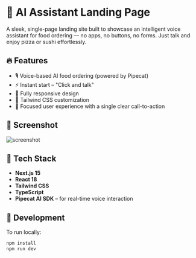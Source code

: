 # 🍕 AI Assistant Landing Page

A sleek, single-page landing site built to showcase an intelligent voice assistant for food ordering — no apps, no buttons, no forms. Just talk and enjoy pizza or sushi effortlessly.

## 🔥 Features

- 🎙️ Voice-based AI food ordering (powered by Pipecat)
- ⚡ Instant start – "Click and talk"
- 📱 Fully responsive design
- 🎨 Tailwind CSS customization
- 🧭 Focused user experience with a single clear call-to-action

## 📸 Screenshot

![screenshot](./public/screenshot.png)

## 🚀 Tech Stack

- **Next.js 15**
- **React 18**
- **Tailwind CSS**
- **TypeScript**
- **Pipecat AI SDK** – for real-time voice interaction

## 🧪 Development

To run locally:

```bash
npm install
npm run dev
```
